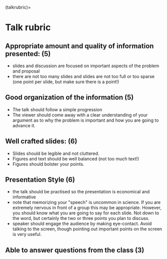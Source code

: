 (talkrubric)=

# Talk rubric

## Appropriate amount and quality of information presented: (5)

- slides and discussion are focused on important aspects of the problem and proposal
- there are not too many slides and slides are not too full or too sparse (one point per slide, but make sure there is a point!)

## Good organization of the information (5)

- The talk should follow a simple progression
- The viewer should come away with a clear understanding of your argument as to why the problem is important and how you are going to advance it.

## Well crafted slides: (6)

- Slides should be legible and not cluttered.
- Figures and text should be well balanced (not too much text!)
- Figures should bolster your points.

## Presentation Style (6)

- the talk should be practised so the presentation is economical and informative
- note that memorizing your "speech" is uncommon in science. If you are extremely nervous in front of a group this may be appropriate. However, you should know what you are going to say for each slide. Not down to the word, but certainly the two or three points you plan to discuss.
- speaker should engage the audience by making eye-contact. Avoid talking to the screen, though pointing out important points on the screen is very useful.

## Able to answer questions from the class (3)